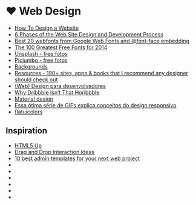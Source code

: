 # <a id="webdesign">❤</a> Web Design

* [How To Design a Website](http://www.awwwards.com/how-to-design-a-website.html)
* [6 Phases of the Web Site Design and Development Process](http://www.idesignstudios.com/blog/web-design/phases-web-design-development-process/#.Ut7WyJBTvQo)
* [Best 20 webfonts from Google Web Fonts and @font-face embedding](http://www.awwwards.com/best-20-webfonts-from-google-web-fonts-and-font-face-embedding.html)
* [The 100 Greatest Free Fonts for 2014](http://www.awwwards.com/the-100-greatest-free-fonts-for-2014.html)
* [Unsplash - free fotos](http://unsplash.com/)
* [Picjumbo - free fotos](http://picjumbo.com/)
* [Backgrounds](http://graphicburger.com/backgrounds/)
* [Resources - 190+ sites, apps & books that I recommend any designer should check out](https://medium.com/design-ux/799d16952a56)
* [(Web) Design para desenvolvedores](https://www.eventials.com/locaweb/nando-vieira-web-design-para-desenvolvedores/)
* [Why Dribbble Isn’t That Horibbble](https://medium.com/design-ux/why-dribbble-isnt-that-horibbble-862d9dbc8d07)
* [Material design](http://www.google.com/design/spec/material-design/introduction.html)
* [Essa ótima série de GIFs explica conceitos do design responsivo](http://www.brainstorm9.com.br/52963/design/essa-otima-serie-de-gifs-explica-alguns-conceitos-design-responsivo/)
* [flatuicolors](http://flatuicolors.com/)

## Inspiration

* [HTML5 Up](http://html5up.net/)
* [Drag and Drop Interaction Ideas](http://tympanus.net/Development/DragDropInteractions/index.html)
* [10 best admin templates for your next web project](http://shivrajchari.com/blog/10-best-admin-templates-for-your-next-web-project/)
* []()
* []()
* []()
* []()
* []()
* []()